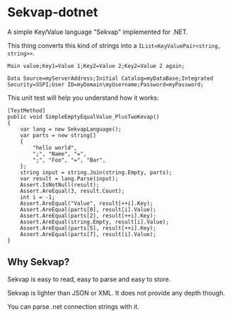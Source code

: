 # Sekvap-dotnet

A simple Key/Value language "Sekvap" implemented for .NET.

This thing converts this kind of strings into a `IList<KeyValuePair<string, string>>`.

```
Main value;Key1=Value 1;Key2=Value 2;Key2=Value 2 again;
```

```
Data Source=myServerAddress;Initial Catalog=myDataBase;Integrated Security=SSPI;User ID=myDomain\myUsername;Password=myPassword;
```

This unit test will help you understand how it works:

<!-- language: csharp -->
```
[TestMethod]
public void SimpleEmptyEqualValue_PlusTwoKevap()
{
    var lang = new SekvapLanguage();
    var parts = new string[]
    {
        "hello world",
        ";", "Name", "=", 
        ";", "Foo", "=", "Bar",
    };
    string input = string.Join(string.Empty, parts);
    var result = lang.Parse(input);
    Assert.IsNotNull(result);
    Assert.AreEqual(3, result.Count);
    int i = -1;
    Assert.AreEqual("Value", result[++i].Key);
    Assert.AreEqual(parts[0], result[i].Value);
    Assert.AreEqual(parts[2], result[++i].Key);
    Assert.AreEqual(string.Empty, result[i].Value);
    Assert.AreEqual(parts[5], result[++i].Key);
    Assert.AreEqual(parts[7], result[i].Value);
}
```

Why Sekvap?
--------------

Sekvap is easy to read, easy to parse and easy to store.

Sekvap is lighter than JSON or XML. It does not provide any depth though.

You can parse .net connection strings with it.



